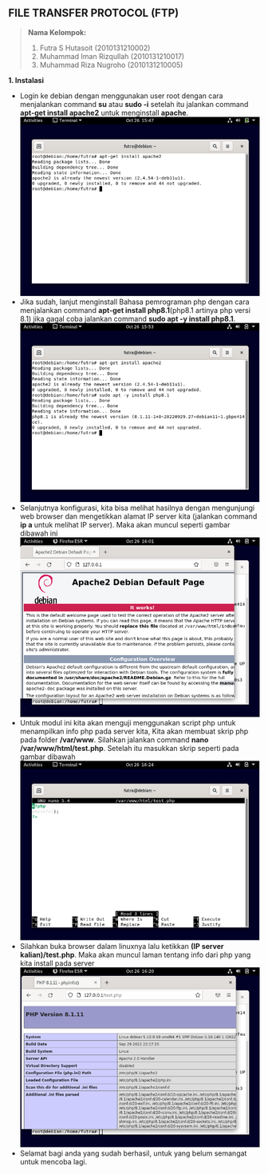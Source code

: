 ## FILE TRANSFER PROTOCOL (FTP)
> **Nama Kelompok:**
> 1. Futra S Hutasoit (2010131210002)
> 2. Muhammad Iman Rizqullah (2010131210017)
> 3. Muhammad Riza Nugroho (2010131210005)

**1. Instalasi**
+ Login ke debian dengan menggunakan user root dengan cara menjalankan command **su** atau **sudo -i** setelah itu jalankan command **apt-get install apache2** untuk menginstall **apache**.
![Image](AST6_1.png)
+ Jika sudah, lanjut menginstall Bahasa pemrograman php dengan cara menjalankan command **apt-get install php8.1**(php8.1 artinya php versi 8.1) jika gagal coba jalankan command **sudo apt -y install php8.1**.
![Image](AST6_2.png)
+ Selanjutnya konfigurasi, kita bisa melihat hasilnya dengan mengunjungi web browser dan mengetikkan alamat IP server kita (jalankan command **ip a** untuk melihat IP server). Maka akan muncul seperti gambar dibawah ini
![Image](AST6_3.png)
+ Untuk modul ini kita akan menguji menggunakan script php untuk menampilkan info php pada server kita, Kita akan membuat skrip php pada folder **/var/www**. Silahkan jalankan command **nano /var/www/html/test.php**. Setelah itu masukkan skrip seperti pada gambar dibawah
![Image](AST6_4.png)
+ Silahkan buka browser dalam linuxnya lalu ketikkan **(IP server kalian)/test.php**. Maka akan muncul laman tentang info dari php yang kita install pada server
![Image](AST6_5.png)
+ Selamat bagi anda yang sudah berhasil, untuk yang belum semangat untuk mencoba lagi.